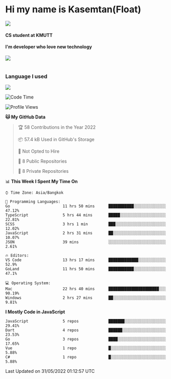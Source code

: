 # Hi my name is Kasemtan(Float)
![](https://64.media.tumblr.com/9c2a8f831efe8da556ffbf89cebb52c9/b86c1ab833a37e32-93/s1280x1920/d000dc22f75df64be2bc150f5fa69c4f6df6bb07.gifv)
#### CS student at KMUTT
#### I'm developer who love new technology
[![](https://github-readme-stats.vercel.app/api?username=FloatKasemtan&show_icons=true&theme=nightowl)]()
#
### Language I used
[![](https://github-readme-stats.vercel.app/api/top-langs/?username=FloatKasemtan&layout=compact&theme=nightowl)]()
<!--START_SECTION:waka-->
![Code Time](http://img.shields.io/badge/Code%20Time-401%20hrs%2049%20mins-blue)

![Profile Views](http://img.shields.io/badge/Profile%20Views-7-blue)

**🐱 My GitHub Data** 

> 🏆 58 Contributions in the Year 2022
 > 
> 📦 57.4 kB Used in GitHub's Storage 
 > 
> 🚫 Not Opted to Hire
 > 
> 📜 8 Public Repositories 
 > 
> 🔑 8 Private Repositories  
 > 
📊 **This Week I Spent My Time On** 

```text
⌚︎ Time Zone: Asia/Bangkok

💬 Programming Languages: 
Go                       11 hrs 50 mins      ███████████░░░░░░░░░░░░░░   47.12% 
TypeScript               5 hrs 44 mins       █████░░░░░░░░░░░░░░░░░░░░   22.81% 
SCSS                     3 hrs 1 min         ███░░░░░░░░░░░░░░░░░░░░░░   12.02% 
JavaScript               2 hrs 31 mins       ██░░░░░░░░░░░░░░░░░░░░░░░   10.07% 
JSON                     39 mins             ░░░░░░░░░░░░░░░░░░░░░░░░░   2.61%

🔥 Editors: 
VS Code                  13 hrs 17 mins      █████████████░░░░░░░░░░░░   52.9% 
GoLand                   11 hrs 50 mins      ███████████░░░░░░░░░░░░░░   47.1%

💻 Operating System: 
Mac                      22 hrs 40 mins      ██████████████████████░░░   90.19% 
Windows                  2 hrs 27 mins       ██░░░░░░░░░░░░░░░░░░░░░░░   9.81%

```

**I Mostly Code in JavaScript** 

```text
JavaScript               5 repos             ███████░░░░░░░░░░░░░░░░░░   29.41% 
Dart                     4 repos             ██████░░░░░░░░░░░░░░░░░░░   23.53% 
Go                       3 repos             ████░░░░░░░░░░░░░░░░░░░░░   17.65% 
Vue                      1 repo              █░░░░░░░░░░░░░░░░░░░░░░░░   5.88% 
C#                       1 repo              █░░░░░░░░░░░░░░░░░░░░░░░░   5.88%

```



 Last Updated on 31/05/2022 01:12:57 UTC
<!--END_SECTION:waka-->
<!--
**FloatKasemtan/FloatKasemtan** is a ✨ _special_ ✨ repository because its `README.md` (this file) appears on your GitHub profile.

Here are some ideas to get you started:

- 🔭 I’m currently working on ...
- 🌱 I’m currently learning ...
- 👯 I’m looking to collaborate on ...
- 🤔 I’m looking for help with ...
- 💬 Ask me about ...
- 📫 How to reach me: ...
- 😄 Pronouns: ...
- ⚡ Fun fact: ...
-->
